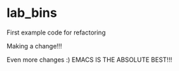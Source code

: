 # lab_bins
First example code for refactoring

Making a change!!!

Even more changes :)
EMACS IS THE ABSOLUTE BEST!!!
